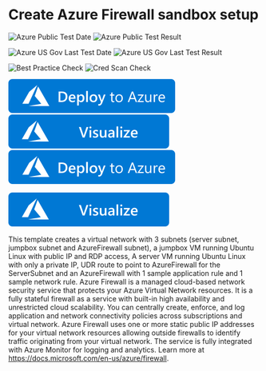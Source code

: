 # Create Azure Firewall sandbox setup

![Azure Public Test Date](https://azurequickstartsservice.blob.core.windows.net/badges/101-azurefirewall-sandbox-linux/PublicLastTestDate.svg)
![Azure Public Test Result](https://azurequickstartsservice.blob.core.windows.net/badges/101-azurefirewall-sandbox-linux/PublicDeployment.svg)

![Azure US Gov Last Test Date](https://azurequickstartsservice.blob.core.windows.net/badges/101-azurefirewall-sandbox-linux/FairfaxLastTestDate.svg)
![Azure US Gov Last Test Result](https://azurequickstartsservice.blob.core.windows.net/badges/101-azurefirewall-sandbox-linux/FairfaxDeployment.svg)

![Best Practice Check](https://azurequickstartsservice.blob.core.windows.net/badges/101-azurefirewall-sandbox-linux/BestPracticeResult.svg)
![Cred Scan Check](https://azurequickstartsservice.blob.core.windows.net/badges/101-azurefirewall-sandbox-linux/CredScanResult.svg)

[![Deploy To Azure](https://raw.githubusercontent.com/Azure/azure-quickstart-templates/master/1-CONTRIBUTION-GUIDE/images/deploytoazure.svg?sanitize=true)]("https://portal.azure.com/#create/Microsoft.Template/uri/https%3A%2F%2Fraw.githubusercontent.com%2FAzure%2Fazure-quickstart-templates%2Fmaster%2F101-azurefirewall-sandbox-linux%2Fazuredeploy.json")  [![Visualize](https://raw.githubusercontent.com/Azure/azure-quickstart-templates/master/1-CONTRIBUTION-GUIDE/images/visualizebutton.svg?sanitize=true)]("http://armviz.io/#/?load=https%3A%2F%2Fraw.githubusercontent.com%2FAzure%2Fazure-quickstart-templates%2Fmaster%2F101-azurefirewall-sandbox-linux%2Fazuredeploy.json")
<img src="https://raw.githubusercontent.com/Azure/azure-quickstart-templates/master/1-CONTRIBUTION-GUIDE/images/deploytoazure.svg?sanitize=true" />


<img src="https://raw.githubusercontent.com/Azure/azure-quickstart-templates/master/1-CONTRIBUTION-GUIDE/images/visualizebutton.svg?sanitize=true" />


This template creates a virtual network with 3 subnets (server subnet, jumpbox subnet and AzureFirewall subnet), a jumpbox VM running Ubuntu Linux with public IP and RDP access,
A server VM running Ubuntu Linux with only a private IP, UDR route to point to AzureFirewall for the ServerSubnet and an AzureFirewall with 1 sample application rule and 1 sample network rule.
Azure Firewall is a managed cloud-based network security service that protects your Azure Virtual Network resources.
It is a fully stateful firewall as a service with built-in high availability and unrestricted cloud scalability.
You can centrally create, enforce, and log application and network connectivity policies across subscriptions and virtual network.
Azure Firewall uses one or more static public IP addresses for your virtual network resources allowing outside firewalls to identify traffic originating from your virtual network.
The service is fully integrated with Azure Monitor for logging and analytics. Learn more at https://docs.microsoft.com/en-us/azure/firewall.
